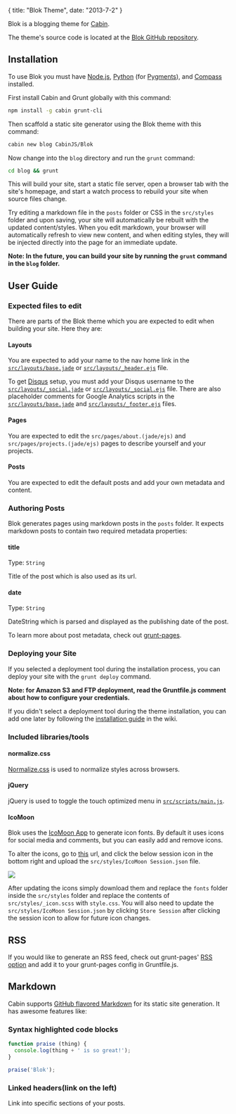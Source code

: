 {
  title: "Blok Theme",
  date:  "2013-7-2"
}

Blok is a blogging theme for [Cabin](http://cabinjs.com).

The theme's source code is located at the [Blok GitHub repository](https://github.com/CabinJS/Blok).

## Installation

To use Blok you must have [Node.js](http://nodejs.org/), [Python](http://www.python.org/) (for [Pygments](http://pygments.org/)), and [Compass](http://compass-style.org/) installed.

First install Cabin and Grunt globally with this command:

```bash
npm install -g cabin grunt-cli
```

Then scaffold a static site generator using the Blok theme with this command:

```bash
cabin new blog CabinJS/Blok
```

Now change into the `blog` directory and run the `grunt` command:

```bash
cd blog && grunt
```

This will build your site, start a static file server, open a browser tab with the site's homepage, and start a watch process to rebuild your site when source files change.

Try editing a markdown file in the `posts` folder or CSS in the `src/styles` folder and upon saving, your site will automatically be rebuilt with the updated content/styles. When you edit markdown, your browser will automatically refresh to view new content, and when editing styles, they will be injected directly into the page for an immediate update.

**Note: In the future, you can build your site by running the `grunt` command in the `blog` folder.**

## User Guide

### Expected files to edit

There are parts of the Blok theme which you are expected to edit when building your site. Here they are:

#### Layouts

You are expected to add your name to the nav home link in the [`src/layouts/base.jade`](https://github.com/CabinJS/Blok/blob/master/src/layouts/base.jade#L16) or [`src/layouts/_header.ejs`](https://github.com/CabinJS/Blok/blob/master/src/layouts/_header.ejs#L22) file. 

To get [Disqus](http://disqus.com/) setup, you must add your Disqus username to the [`src/layouts/_social.jade`](https://github.com/CabinJS/Blok/blob/master/src/layouts/_social.jade#L37) or [`src/layouts/_social.ejs`](https://github.com/CabinJS/Blok/blob/master/src/layouts/_social.ejs#L42) file. There are also placeholder comments for Google Analytics scripts in the [`src/layouts/base.jade`](https://github.com/CabinJS/Blok/blob/master/src/layouts/base.jade#L45) and [`src/layouts/_footer.ejs`](https://github.com/CabinJS/Blok/blob/master/src/layouts/_footer.ejs#L10) files.

#### Pages

You are expected to edit the `src/pages/about.(jade/ejs)` and `src/pages/projects.(jade/ejs)` pages to describe yourself and your projects.

#### Posts

You are expected to edit the default posts and add your own metadata and content.

### Authoring Posts

Blok generates pages using markdown posts in the `posts` folder. It expects markdown posts to contain two required metadata properties:

#### title
Type: `String`

Title of the post which is also used as its url.

#### date
Type: `String`

DateString which is parsed and displayed as the publishing date of the post.

To learn more about post metadata, check out [grunt-pages](https://github.com/CabinJS/grunt-pages#authoring-posts).

### Deploying your Site

If you selected a deployment tool during the installation process, you can deploy your site with the `grunt deploy` command.

**Note: for Amazon S3 and FTP deployment, read the Gruntfile.js comment about how to configure your credentials.**

If you didn't select a deployment tool during the theme installation, you can add one later by following the [installation guide](https://github.com/CabinJS/Cabin/wiki/Deployment-Tools) in the wiki.

### Included libraries/tools

#### normalize.css

[Normalize.css](https://github.com/CabinJS/Blok/blob/master/src/styles/_normalize.scss) is used to normalize styles across browsers.

#### jQuery

jQuery is used to toggle the touch optimized menu in [`src/scripts/main.js`](https://github.com/CabinJS/Blok/blob/master/src/scripts/main.js).

#### IcoMoon

Blok uses the [IcoMoon App](http://icomoon.io/app/) to generate icon fonts. By default it uses icons for social media and comments, but you can easily add and remove icons.

To alter the icons, go to [this](http://icomoon.io/app/) url, and click the below session icon in the bottom right and upload the `src/styles/IcoMoon Session.json` file.

<img src="http://i.imgur.com/7fmXyfF.png">

After updating the icons simply download them and replace the `fonts` folder inside the `src/styles` folder and replace the contents of `src/styles/_icon.scss` with `style.css`. You will also need to update the `src/styles/IcoMoon Session.json` by clicking `Store Session` after clicking the session icon to allow for future icon changes.

## RSS

If you would like to generate an RSS feed, check out grunt-pages' [RSS option](https://github.com/CabinJS/grunt-pages#rss) and add it to your grunt-pages config in Gruntfile.js.

## Markdown
Cabin supports [GitHub flavored Markdown](https://help.github.com/articles/github-flavored-markdown) for its static site generation. It has awesome features like:

### Syntax highlighted code blocks
```javascript
function praise (thing) {
  console.log(thing + ' is so great!');
}

praise('Blok');
```
### Linked headers(link on the left)
Link into specific sections of your posts.
